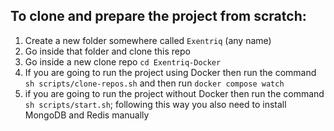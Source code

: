 ## To clone and prepare the project from scratch:
1. Create a new folder somewhere called `Exentriq` (any name)
2. Go inside that folder and clone this repo
3. Go inside a new clone repo `cd Exentriq-Docker`
4. If you are going to run the project using Docker then run the command
``sh scripts/clone-repos.sh``
and then run `docker compose watch`
5. if you are going to run the project without Docker then run the command
``sh scripts/start.sh``; following this way you also need to install MongoDB and Redis manually
